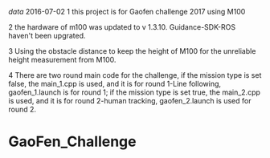 
   *data*  2016-07-02
1	this project is for Gaofen challenge 2017 using M100

2	the hardware of m100 was updated to v 1.3.10. Guidance-SDK-ROS haven't been upgrated.

3	Using the obstacle distance to keep the height of M100 for the unreliable height measurement from M100.

4       There are two round main code for the challenge, if the mission type is set false, the main_1.cpp is used, and it is for round 1-Line following, gaofen_1.launch is for round 1;
        if the mission type is set true, the main_2.cpp is used, and it is for round 2-human tracking, gaofen_2.launch is used for round 2.

# GaoFen_Challenge

